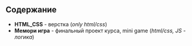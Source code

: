 ## Содержание

- **HTML_CSS** - верстка (*only html/css*)
- **Мемори игра** - финальный проект курса, mini game (*html/css, JS - логика*)
